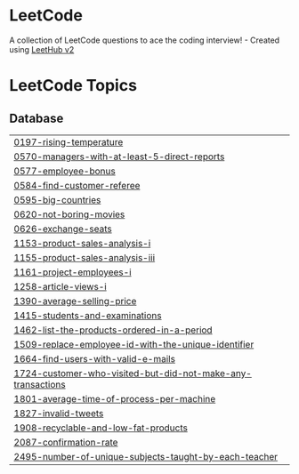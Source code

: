 # LeetCode
A collection of LeetCode questions to ace the coding interview! - Created using [LeetHub v2](https://github.com/arunbhardwaj/LeetHub-2.0)

<!---LeetCode Topics Start-->
# LeetCode Topics
## Database
|  |
| ------- |
| [0197-rising-temperature](https://github.com/jkhan94/LeetCode/tree/master/0197-rising-temperature) |
| [0570-managers-with-at-least-5-direct-reports](https://github.com/jkhan94/LeetCode/tree/master/0570-managers-with-at-least-5-direct-reports) |
| [0577-employee-bonus](https://github.com/jkhan94/LeetCode/tree/master/0577-employee-bonus) |
| [0584-find-customer-referee](https://github.com/jkhan94/LeetCode/tree/master/0584-find-customer-referee) |
| [0595-big-countries](https://github.com/jkhan94/LeetCode/tree/master/0595-big-countries) |
| [0620-not-boring-movies](https://github.com/jkhan94/LeetCode/tree/master/0620-not-boring-movies) |
| [0626-exchange-seats](https://github.com/jkhan94/LeetCode/tree/master/0626-exchange-seats) |
| [1153-product-sales-analysis-i](https://github.com/jkhan94/LeetCode/tree/master/1153-product-sales-analysis-i) |
| [1155-product-sales-analysis-iii](https://github.com/jkhan94/LeetCode/tree/master/1155-product-sales-analysis-iii) |
| [1161-project-employees-i](https://github.com/jkhan94/LeetCode/tree/master/1161-project-employees-i) |
| [1258-article-views-i](https://github.com/jkhan94/LeetCode/tree/master/1258-article-views-i) |
| [1390-average-selling-price](https://github.com/jkhan94/LeetCode/tree/master/1390-average-selling-price) |
| [1415-students-and-examinations](https://github.com/jkhan94/LeetCode/tree/master/1415-students-and-examinations) |
| [1462-list-the-products-ordered-in-a-period](https://github.com/jkhan94/LeetCode/tree/master/1462-list-the-products-ordered-in-a-period) |
| [1509-replace-employee-id-with-the-unique-identifier](https://github.com/jkhan94/LeetCode/tree/master/1509-replace-employee-id-with-the-unique-identifier) |
| [1664-find-users-with-valid-e-mails](https://github.com/jkhan94/LeetCode/tree/master/1664-find-users-with-valid-e-mails) |
| [1724-customer-who-visited-but-did-not-make-any-transactions](https://github.com/jkhan94/LeetCode/tree/master/1724-customer-who-visited-but-did-not-make-any-transactions) |
| [1801-average-time-of-process-per-machine](https://github.com/jkhan94/LeetCode/tree/master/1801-average-time-of-process-per-machine) |
| [1827-invalid-tweets](https://github.com/jkhan94/LeetCode/tree/master/1827-invalid-tweets) |
| [1908-recyclable-and-low-fat-products](https://github.com/jkhan94/LeetCode/tree/master/1908-recyclable-and-low-fat-products) |
| [2087-confirmation-rate](https://github.com/jkhan94/LeetCode/tree/master/2087-confirmation-rate) |
| [2495-number-of-unique-subjects-taught-by-each-teacher](https://github.com/jkhan94/LeetCode/tree/master/2495-number-of-unique-subjects-taught-by-each-teacher) |
<!---LeetCode Topics End-->